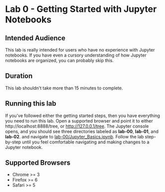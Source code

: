 # Lab 0 - Getting Started with Jupyter Notebooks
## Intended Audience
This lab is really intended for users who have no experience with Jupyter notebooks. If you have even a cursory understanding of how Jupyter notebooks are organized, you can probably skip this.

## Duration
This lab shouldn't take more than 15 minutes to complete.

## Running this lab
If you've followed either the getting started steps, then you have everything you need to run this lab. Open a supported browser and point it to either http://localhost:8888/tree, or http://127.0.0.1/tree. The Jupyter console opens, and you should see three directories labeled as **lab-00**, **lab-01**, and **lab-02**. and navigate to [lab-00/Jupyter_Basics.ipynb](). Follow the lab step-by-step until you feel comfortable navigating and making changes to a Jupyter notebook.

## Supported Browsers
* Chrome >= 3
* Firefox >= 6
* Safari >= 5